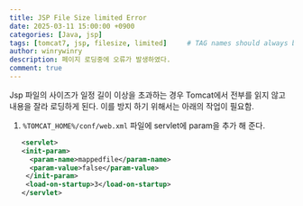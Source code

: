 ```yaml
---
title: JSP File Size limited Error
date: 2025-03-11 15:00:00 +0900
categories: [Java, jsp]
tags: [tomcat7, jsp, filesize, limited]     # TAG names should always be lowercase
author: winrywinry
description: 페이지 로딩중에 오류가 발생하였다.
comment: true
---
```

Jsp 파일의 사이즈가 일정 길이 이상을 초과하는 경우 Tomcat에서 전부를 읽지 않고 내용을 잘라 로딩하게 된다.
이를 방지 하기 위해서는 아래의 작업이 필요함.

1. `%TOMCAT_HOME%/conf/web.xml` 파일에 servlet에 param을 추가 해 준다.
 ```xml
    <servlet>
    <init-param>
      <param-name>mappedfile</param-name>
      <param-value>false</param-value>
     </init-param>
     <load-on-startup>3</load-on-startup>
    </servlet>
 ```
